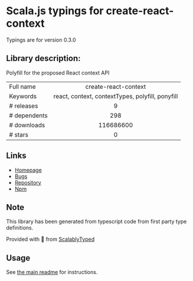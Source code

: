 
# Scala.js typings for create-react-context

Typings are for version 0.3.0

## Library description:
Polyfill for the proposed React context API

|                    |                 |
| ------------------ | :-------------: |
| Full name          | create-react-context |
| Keywords           | react, context, contextTypes, polyfill, ponyfill |
| # releases         | 9 |
| # dependents       | 298 |
| # downloads        | 116686600 |
| # stars            | 0 |

## Links
- [Homepage](https://github.com/thejameskyle/create-react-context#readme)
- [Bugs](https://github.com/thejameskyle/create-react-context/issues)
- [Repository](https://github.com/thejameskyle/create-react-context)
- [Npm](https://www.npmjs.com/package/create-react-context)
    


## Note
This library has been generated from typescript code from first party type definitions.

Provided with :purple_heart: from [ScalablyTyped](https://github.com/oyvindberg/ScalablyTyped)

## Usage
See [the main readme](../../readme.md) for instructions.


